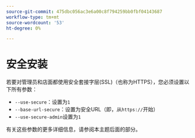 ```yaml
---
source-git-commit: 475dbc056ac3e6a00c8f794259bb0fbf04143687
workflow-type: tm+mt
source-wordcount: '53'
ht-degree: 0%

---
```

# 安全安装

若要对管理员和店面都使用安全套接字层(SSL)（也称为HTTPS），您必须设置以下所有参数：

* `--use-secure`：设置为`1`
* `--base-url-secure`：设置为安全URL（即，从`https://`开始）
* `--use-secure-admin`设置为`1`

有关这些参数的更多详细信息，请参阅本主题后面的部分。
